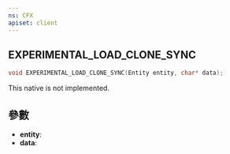 ```yaml
---
ns: CFX
apiset: client
---
```

## EXPERIMENTAL_LOAD_CLONE_SYNC

```c
void EXPERIMENTAL_LOAD_CLONE_SYNC(Entity entity, char* data);
```

This native is not implemented.

## 參數
* **entity**: 
* **data**: 


